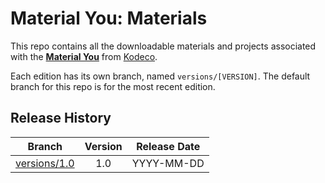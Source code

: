 # Material You: Materials

This repo contains all the downloadable materials and projects associated with the **[Material You](https://www.kodeco.com/library)** from [Kodeco](https://www.kodeco.com).

Each edition has its own branch, named `versions/[VERSION]`. The default branch for this repo is for the most recent edition.

## Release History

| Branch                                                                                  | Version | Release Date |
| --------------------------------------------------------------------------------------- |:-------:|:------------:|
| [versions/1.0](https://github.com/kodecocodes/video-mya-materials/tree/versions/1.0) | 1.0     | YYYY-MM-DD   |
